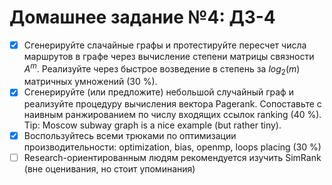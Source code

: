 # Домашнее задание №4: ДЗ-4

- [x] Сгенерируйте слачайные графы и протестируйте пересчет числа 
маршрутов в графе через вычисление степени матрицы связности $A^m$.
 Реализуйте через быстрое возведение в степень за $log_2(m)$
матричных умножений (30 %).
- [x] Сгенерируйте (или предложите) небольшой случайный граф и реализуйте
 процедуру вычисления вектора Pagerank. Сопоставьте с наивным 
ранжированием по числу входящих ссылок ranking (40 %).
 Tip: Moscow subway graph is a nice example (but rather tiny). 
- [x] Воспользуйтесь всеми трюками по оптимизации производительности: 
optimization, bias, openmp, loops placing (30 %)
- [ ] Research-ориентированным людям рекомендуется изучить SimRank (вне оценивания, но стоит упоминания)

